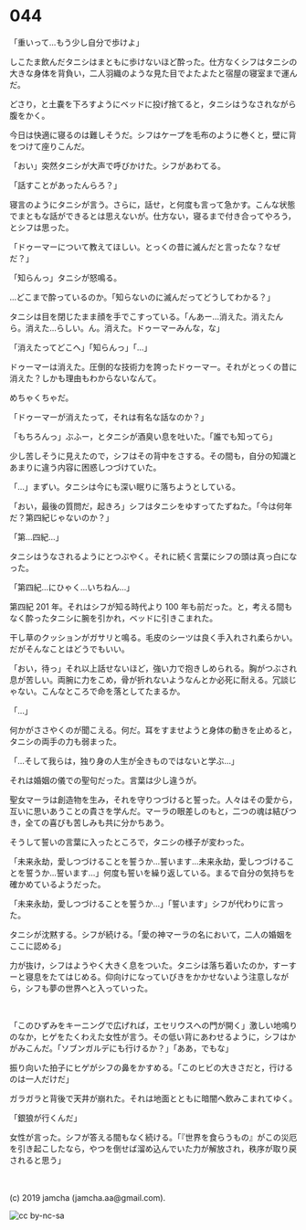 

# 044

「重いって…もう少し自分で歩けよ」

しこたま飲んだタニシはまともに歩けないほど酔った。仕方なくシフはタニシの大きな身体を背負い，二人羽織のような見た目でよたよたと宿屋の寝室まで運んだ。

どさり，と土嚢を下ろすようにベッドに投げ捨てると，タニシはうなされながら腹をかく。

今日は快適に寝るのは難しそうだ。シフはケープを毛布のように巻くと，壁に背をつけて座りこんだ。

「おい」突然タニシが大声で呼びかけた。シフがあわてる。

「話すことがあったんらろ？」

寝言のようにタニシが言う。さらに，話せ，と何度も言って急かす。こんな状態でまともな話ができるとは思えないが。仕方ない，寝るまで付き合ってやろう，とシフは思った。

「ドゥーマーについて教えてほしい。とっくの昔に滅んだと言ったな？なぜだ？」

「知らんっ」タニシが怒鳴る。

…どこまで酔っているのか。「知らないのに滅んだってどうしてわかる？」

タニシは目を閉じたまま顔を手でこすっている。「んあー…消えた。消えたんら。消えた…らしい。ん。消えた。ドゥーマーみんな，な」

「消えたってどこへ」「知らんっ」「…」

ドゥーマーは消えた。圧倒的な技術力を誇ったドゥーマー。それがとっくの昔に消えた？しかも理由もわからないなんて。

めちゃくちゃだ。

「ドゥーマーが消えたって，それは有名な話なのか？」

「もちろんっ」ぶふー，とタニシが酒臭い息を吐いた。「誰でも知ってら」

少し苦しそうに見えたので，シフはその背中をさする。その間も，自分の知識とあまりに違う内容に困惑しつづけていた。

「…」まずい。タニシは今にも深い眠りに落ちようとしている。

「おい，最後の質問だ，起きろ」シフはタニシをゆすってたずねた。「今は何年だ？第四紀じゃないのか？」

「第…四紀…」

タニシはうなされるようにとつぶやく。それに続く言葉にシフの頭は真っ白になった。

「第四紀…にひゃく…いちねん…」

第四紀 201 年。それはシフが知る時代より 100 年も前だった。と，考える間もなく酔ったタニシに腕を引かれ，ベッドに引きこまれた。

干し草のクッションがガサリと鳴る。毛皮のシーツは良く手入れされ柔らかい。だがそんなことはどうでもいい。

「おい，待っ」それ以上話せないほど，強い力で抱きしめられる。胸がつぶされ息が苦しい。両腕に力をこめ，骨が折れないようなんとか必死に耐える。冗談じゃない。こんなところで命を落としてたまるか。

「…」

何かがささやくのが聞こえる。何だ。耳をすませようと身体の動きを止めると，タニシの両手の力も弱まった。

「…そして我らは，独り身の人生が全きものではないと学ぶ…」

それは婚姻の儀での聖句だった。言葉は少し違うが。

聖女マーラは創造物を生み，それを守りつづけると誓った。人々はその愛から，互いに思いあうことの貴さを学んだ。マーラの眼差しのもと，二つの魂は結びつき，全ての喜びも苦しみも共に分かちあう。

そうして誓いの言葉に入ったところで，タニシの様子が変わった。

「未来永劫，愛しつづけることを誓うか…誓います…未来永劫，愛しつづけることを誓うか…誓います…」何度も誓いを繰り返している。まるで自分の気持ちを確かめているようだった。

「未来永劫，愛しつづけることを誓うか…」「誓います」シフが代わりに言った。

タニシが沈黙する。シフが続ける。「愛の神マーラの名において，二人の婚姻をここに認める」

力が抜け，シフはようやく大きく息をついた。タニシは落ち着いたのか，すーすーと寝息をたてはじめる。仰向けになっていびきをかかせないよう注意しながら，シフも夢の世界へと入っていった。

<br>

「このひずみをキーニングで広げれば，エセリウスへの門が開く」激しい地鳴りのなか，ヒゲをたくわえた女性が言う。その低い背にあわせるように，シフはかがみこんだ。「ソブンガルデにも行けるか？」「ああ，でもな」

振り向いた拍子にヒゲがシフの鼻をかすめる。「このヒビの大きさだと，行けるのは一人だけだ」

ガラガラと背後で天井が崩れた。それは地面とともに暗闇へ飲みこまれてゆく。

「銀狼が行くんだ」

女性が言った。シフが答える間もなく続ける。「『世界を食らうもの』がこの災厄を引き起こしたなら，やつを倒せば溜め込んでいた力が解放され，秩序が取り戻されると思う」

<br>
<br>
(c) 2019 jamcha (jamcha.aa@gmail.com).

![cc by-nc-sa](https://i.creativecommons.org/l/by-nc-sa/4.0/88x31.png)

